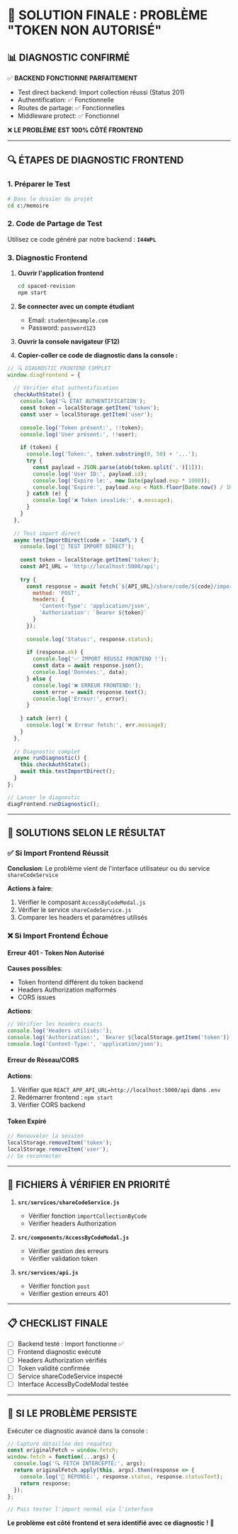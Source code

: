 # 🎯 SOLUTION FINALE : PROBLÈME "TOKEN NON AUTORISÉ"

## 📊 **DIAGNOSTIC CONFIRMÉ**

✅ **BACKEND FONCTIONNE PARFAITEMENT**
- Test direct backend: Import collection réussi (Status 201)
- Authentification: ✅ Fonctionnelle
- Routes de partage: ✅ Fonctionnelles  
- Middleware protect: ✅ Fonctionnel

❌ **LE PROBLÈME EST 100% CÔTÉ FRONTEND**

---

## 🔍 **ÉTAPES DE DIAGNOSTIC FRONTEND**

### 1. Préparer le Test

```bash
# Dans le dossier du projet
cd c:/memoire
```

### 2. Code de Partage de Test
Utilisez ce code généré par notre backend : **`I44WPL`**

### 3. Diagnostic Frontend

1. **Ouvrir l'application frontend**
   ```bash
   cd spaced-revision
   npm start
   ```

2. **Se connecter avec un compte étudiant**
   - Email: `student@example.com` 
   - Password: `password123`

3. **Ouvrir la console navigateur (F12)**

4. **Copier-coller ce code de diagnostic dans la console :**

```javascript
// 🔍 DIAGNOSTIC FRONTEND COMPLET
window.diagFrontend = {
  
  // Vérifier état authentification
  checkAuthState() {
    console.log('🔍 ÉTAT AUTHENTIFICATION');
    const token = localStorage.getItem('token');
    const user = localStorage.getItem('user');
    
    console.log('Token présent:', !!token);
    console.log('User présent:', !!user);
    
    if (token) {
      console.log('Token:', token.substring(0, 50) + '...');
      try {
        const payload = JSON.parse(atob(token.split('.')[1]));
        console.log('User ID:', payload.id);
        console.log('Expire le:', new Date(payload.exp * 1000));
        console.log('Expiré:', payload.exp < Math.floor(Date.now() / 1000));
      } catch (e) {
        console.log('❌ Token invalide:', e.message);
      }
    }
  },
  
  // Test import direct
  async testImportDirect(code = 'I44WPL') {
    console.log('🚀 TEST IMPORT DIRECT');
    
    const token = localStorage.getItem('token');
    const API_URL = 'http://localhost:5000/api';
    
    try {
      const response = await fetch(`${API_URL}/share/code/${code}/import`, {
        method: 'POST',
        headers: {
          'Content-Type': 'application/json',
          'Authorization': `Bearer ${token}`
        }
      });
      
      console.log('Status:', response.status);
      
      if (response.ok) {
        console.log('✅ IMPORT RÉUSSI FRONTEND !');
        const data = await response.json();
        console.log('Données:', data);
      } else {
        console.log('❌ ERREUR FRONTEND:');
        const error = await response.text();
        console.log('Erreur:', error);
      }
      
    } catch (err) {
      console.log('❌ Erreur fetch:', err.message);
    }
  },
  
  // Diagnostic complet
  async runDiagnostic() {
    this.checkAuthState();
    await this.testImportDirect();
  }
};

// Lancer le diagnostic
diagFrontend.runDiagnostic();
```

---

## 🎯 **SOLUTIONS SELON LE RÉSULTAT**

### ✅ Si Import Frontend Réussit
**Conclusion**: Le problème vient de l'interface utilisateur ou du service `shareCodeService`

**Actions à faire**:
1. Vérifier le composant `AccessByCodeModal.js`
2. Vérifier le service `shareCodeService.js`
3. Comparer les headers et paramètres utilisés

### ❌ Si Import Frontend Échoue

#### **Erreur 401 - Token Non Autorisé**
**Causes possibles**:
- Token frontend différent du token backend
- Headers Authorization malformés
- CORS issues

**Actions**:
```javascript
// Vérifier les headers exacts
console.log('Headers utilisés:');
console.log('Authorization:', `Bearer ${localStorage.getItem('token')}`);
console.log('Content-Type:', 'application/json');
```

#### **Erreur de Réseau/CORS**
**Actions**:
1. Vérifier que `REACT_APP_API_URL=http://localhost:5000/api` dans `.env`
2. Redémarrer frontend : `npm start`
3. Vérifier CORS backend

#### **Token Expiré**
```javascript
// Renouveler la session
localStorage.removeItem('token');
localStorage.removeItem('user');
// Se reconnecter
```

---

## 🔧 **FICHIERS À VÉRIFIER EN PRIORITÉ**

1. **`src/services/shareCodeService.js`**
   - Vérifier fonction `importCollectionByCode`
   - Vérifier headers Authorization

2. **`src/components/AccessByCodeModal.js`**
   - Vérifier gestion des erreurs
   - Vérifier validation token

3. **`src/services/api.js`**
   - Vérifier fonction `post`
   - Vérifier gestion erreurs 401

---

## 📋 **CHECKLIST FINALE**

- [ ] Backend testé : Import fonctionne ✅
- [ ] Frontend diagnostic exécuté
- [ ] Headers Authorization vérifiés
- [ ] Token validité confirmée
- [ ] Service shareCodeService inspecté
- [ ] Interface AccessByCodeModal testée

---

## 🚨 **SI LE PROBLÈME PERSISTE**

Exécuter ce diagnostic avancé dans la console :

```javascript
// Capture détaillée des requêtes
const originalFetch = window.fetch;
window.fetch = function(...args) {
  console.log('🔍 FETCH INTERCEPTÉ:', args);
  return originalFetch.apply(this, args).then(response => {
    console.log('📨 RÉPONSE:', response.status, response.statusText);
    return response;
  });
};

// Puis tester l'import normal via l'interface
```

**Le problème est côté frontend et sera identifié avec ce diagnostic !** 🎯
